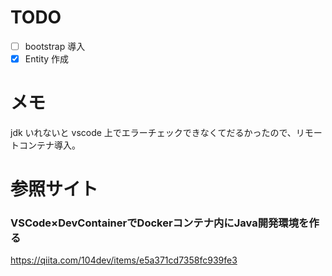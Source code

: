 # TODO
- [ ] bootstrap 導入
- [x] Entity 作成

# メモ
jdk いれないと vscode 上でエラーチェックできなくてだるかったので、リモートコンテナ導入。

# 参照サイト
### VSCode×DevContainerでDockerコンテナ内にJava開発環境を作る
https://qiita.com/104dev/items/e5a371cd7358fc939fe3
